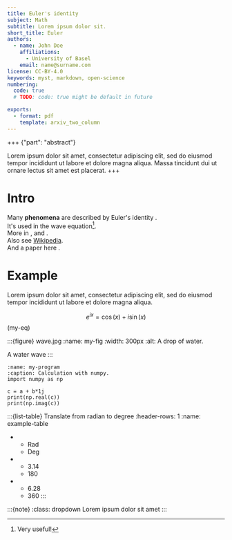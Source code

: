 ```yaml
---
title: Euler's identity
subject: Math
subtitle: Lorem ipsum dolor sit.
short_title: Euler
authors:
  - name: John Doe
    affiliations:
      - University of Basel
    email: name@surname.com
license: CC-BY-4.0
keywords: myst, markdown, open-science
numbering:
  code: true 
  # TODO: code: true might be default in future

exports:
  - format: pdf
    template: arxiv_two_column
---
```


+++ {"part": "abstract"}

Lorem ipsum dolor sit amet, consectetur adipiscing elit, sed do eiusmod tempor incididunt ut labore et dolore magna aliqua. Massa tincidunt dui ut ornare lectus sit amet est placerat.
+++
# Intro
Many **phenomena** are described by Euler's identity  [](#my-eq).  
It's used in the wave equation[^myref].  
More in [](#my-fig), [](#my-program) and [](#example-table).  
Also see  [Wikipedia](https://en.wikipedia.org/wiki/Euler%27s_identity).  
And a paper here [](doi:10.4230/DAGMAN.1.1.41).  

[^myref]: Very useful!
# Example 

Lorem ipsum dolor sit amet, consectetur adipiscing elit, sed do eiusmod tempor incididunt ut labore et dolore magna aliqua.

$$e^{ix}=\cos(x)+i\sin(x) $$  (my-eq)

:::{figure} wave.jpg
:name: my-fig
:width: 300px
:alt: A drop of water.

A  water wave
:::

```{code-block} python
:name: my-program
:caption: Calculation with numpy.
import numpy as np

c = a + b*1j
print(np.real(c))
print(np.imag(c))
```

:::{list-table} Translate from radian to degree
:header-rows: 1
:name: example-table

* - Rad
  - Deg
* - 3.14
  - 180
* - 6.28
  - 360
:::

:::{note}
:class: dropdown
Lorem ipsum dolor sit amet 
:::

 <!-- For pdf export, run `myst build 01-hello.md` -->